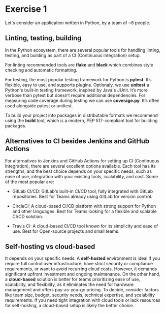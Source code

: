 # Exercise 1

Let's consider an application written in Python, by a team of ~6 people.

## Linting, testing, building

In the Python ecosystem, there are several popular tools for handling linting, testing, and building as part of a CI (Continuous Integration) setup.

For linting recommended tools are **flake** and **black** which combines style checking and automatic formatting.

For testing, the most popular testing framework for Python is **pytest**. It’s flexible, easy to use, and supports plugins. Optionaly, we use **unitest** a Python's built-in testing framework, inspired by Java's JUnit. It’s more verbose than pytest but doesn’t require additional dependencies. For measuring code coverage during testing we can use **coverage.py**. It’s often used alongside pytest or unittest.

To build your project into packages in distributable formats we recommend using the **build** tool, which is a modern, PEP 517-compliant tool for building packages.

## Alternatives to CI besides Jenkins and GitHub Actions

For alternatives to Jenkins and GitHub Actions for setting up CI (Continuous Integration), there are several excellent options available. Each tool has its strengths, and the best choice depends on your specific needs, such as ease of use, integration with your existing tools, scalability, and cost. Some of the most popular are:

- GitLab CI/CD: GitLab's built-in CI/CD tool, fully integrated with GitLab repositories. Best for Teams already using GitLab for version control.

- CircleCI: A cloud-based CI/CD platform with strong support for Python and other languages. Best for Teams looking for a flexible and scalable CI/CD solution.

- Travis CI: A cloud-based CI/CD tool known for its simplicity and ease of use. Best for Open-source projects and small teams.

## Self-hosting vs cloud-based

It depends on your specific needs. A **self-hosted** environment is ideal if you require full control over infrastructure, have strict security or compliance requirements, or want to avoid recurring cloud costs. However, it demands significant upfront investment and ongoing maintenance. On the other hand, a **cloud-based** solution is better for teams prioritizing ease of use, scalability, and flexibility, as it eliminates the need for hardware management and offers pay-as-you-go pricing. To decide, consider factors like team size, budget, security needs, technical expertise, and scalability requirements. If you need tight integration with cloud tools or lack resources for self-hosting, a cloud-based setup is likely the better choice.

